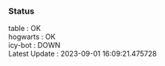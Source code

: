 ### Status


table : OK  
hogwarts : OK  
icy-bot : DOWN  
Latest Update : 2023-09-01 16:09:21.475728
